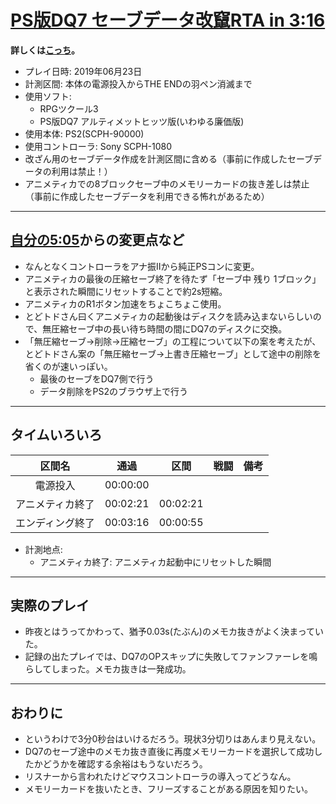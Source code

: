 # [PS版DQ7 セーブデータ改竄RTA in 3:16](https://www.youtube.com/watch?v=xVKnSBv1KAE)

**詳しくは[こっち](./rta-saveglitch-20190623-00h05m05s.md)。**

- プレイ日時: 2019年06月23日
- 計測区間: 本体の電源投入からTHE ENDの羽ペン消滅まで
- 使用ソフト:
  - RPGツクール3
  - PS版DQ7 アルティメットヒッツ版(いわゆる廉価版)
- 使用本体: PS2(SCPH-90000)
- 使用コントローラ: Sony SCPH-1080
- 改ざん用のセーブデータ作成を計測区間に含める（事前に作成したセーブデータの利用は禁止！）
- アニメティカでの8ブロックセーブ中のメモリーカードの抜き差しは禁止（事前に作成したセーブデータを利用できる怖れがあるため）

----

## [自分の5:05](./rta-saveglitch-20190623-00h05m05s.md)からの変更点など

- なんとなくコントローラをアナ振IIから純正PSコンに変更。
- アニメティカの最後の圧縮セーブ終了を待たず「セーブ中 残り 1ブロック」と表示された瞬間にリセットすることで約2s短縮。
- アニメティカのR1ボタン加速をちょこちょこ使用。
- とどトドさん曰くアニメティカの起動後はディスクを読み込まないらしいので、無圧縮セーブ中の長い待ち時間の間にDQ7のディスクに交換。
- 「無圧縮セーブ→削除→圧縮セーブ」の工程について以下の案を考えたが、とどトドさん案の「無圧縮セーブ→上書き圧縮セーブ」として途中の削除を省くのが速いっぽい。
  - 最後のセーブをDQ7側で行う
  - データ削除をPS2のブラウザ上で行う

----

## タイムいろいろ

|区間名|通過|区間|戦闘|備考|
|:---:|:---:|:---:|:---:|:---:|
|電源投入|00:00:00|||
|アニメティカ終了|00:02:21|00:02:21|||
|エンディング終了|00:03:16|00:00:55|||

- 計測地点:
  - アニメティカ終了: アニメティカ起動中にリセットした瞬間

----

## 実際のプレイ

- 昨夜とはうってかわって、猶予0.03s(たぶん)のメモカ抜きがよく決まっていた。
- 記録の出たプレイでは、DQ7のOPスキップに失敗してファンファーレを鳴らしてしまった。メモカ抜きは一発成功。

----

## おわりに

- というわけで3分0秒台はいけるだろう。現状3分切りはあんまり見えない。
- DQ7のセーブ途中のメモカ抜き直後に再度メモリーカードを選択して成功したかどうかを確認する余裕はもうないだろう。
- リスナーから言われたけどマウスコントローラの導入ってどうなん。
- メモリーカードを抜いたとき、フリーズすることがある原因を知りたい。
